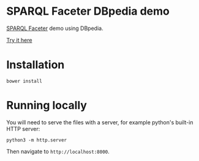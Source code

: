 # SPARQL Faceter DBpedia demo

[SPARQL Faceter](https://github.com/SemanticComputing/angular-semantic-faceted-search) demo using DBpedia.

[Try it here](http://semanticcomputing.github.io/sparql-faceter-dbpedia-demo/#)

# Installation

`bower install`

# Running locally

You will need to serve the files with a server, for example python's
built-in HTTP server:

`python3 -m http.server`

Then navigate to `http://localhost:8000`.
